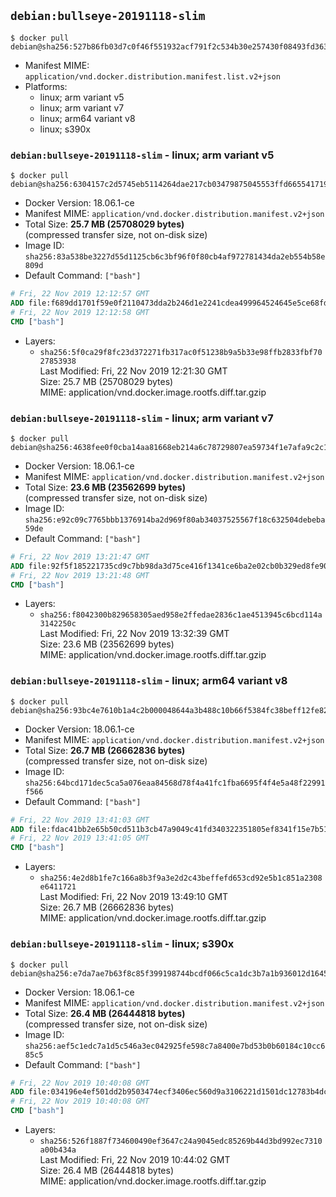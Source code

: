 ## `debian:bullseye-20191118-slim`

```console
$ docker pull debian@sha256:527b86fb03d7c0f46f551932acf791f2c534b30e257430f08493fd363c823adc
```

-	Manifest MIME: `application/vnd.docker.distribution.manifest.list.v2+json`
-	Platforms:
	-	linux; arm variant v5
	-	linux; arm variant v7
	-	linux; arm64 variant v8
	-	linux; s390x

### `debian:bullseye-20191118-slim` - linux; arm variant v5

```console
$ docker pull debian@sha256:6304157c2d5745eb5114264dae217cb03479875045553ffd6655417193cae3bf
```

-	Docker Version: 18.06.1-ce
-	Manifest MIME: `application/vnd.docker.distribution.manifest.v2+json`
-	Total Size: **25.7 MB (25708029 bytes)**  
	(compressed transfer size, not on-disk size)
-	Image ID: `sha256:83a538be3227d55d1125cb6c3bf96f0f80cb4af972781434da2eb554b58e809d`
-	Default Command: `["bash"]`

```dockerfile
# Fri, 22 Nov 2019 12:12:57 GMT
ADD file:f689dd1701f59e0f2110473dda2b246d1e2241cdea499964524645e5ce68fda3 in / 
# Fri, 22 Nov 2019 12:12:58 GMT
CMD ["bash"]
```

-	Layers:
	-	`sha256:5f0ca29f8fc23d372271fb317ac0f51238b9a5b33e98ffb2833fbf7027853938`  
		Last Modified: Fri, 22 Nov 2019 12:21:30 GMT  
		Size: 25.7 MB (25708029 bytes)  
		MIME: application/vnd.docker.image.rootfs.diff.tar.gzip

### `debian:bullseye-20191118-slim` - linux; arm variant v7

```console
$ docker pull debian@sha256:4638fee0f0cba14aa81668eb214a6c78729807ea59734f1e7afa9c2c16747843
```

-	Docker Version: 18.06.1-ce
-	Manifest MIME: `application/vnd.docker.distribution.manifest.v2+json`
-	Total Size: **23.6 MB (23562699 bytes)**  
	(compressed transfer size, not on-disk size)
-	Image ID: `sha256:e92c09c7765bbb1376914ba2d969f80ab34037525567f18c632504debeba59de`
-	Default Command: `["bash"]`

```dockerfile
# Fri, 22 Nov 2019 13:21:47 GMT
ADD file:92f5f185221735cd9c7bb98da3d75ce416f1341ce6ba2e02cb0b329ed8fe90f8 in / 
# Fri, 22 Nov 2019 13:21:48 GMT
CMD ["bash"]
```

-	Layers:
	-	`sha256:f8042300b829658305aed958e2ffedae2836c1ae4513945c6bcd114a3142250c`  
		Last Modified: Fri, 22 Nov 2019 13:32:39 GMT  
		Size: 23.6 MB (23562699 bytes)  
		MIME: application/vnd.docker.image.rootfs.diff.tar.gzip

### `debian:bullseye-20191118-slim` - linux; arm64 variant v8

```console
$ docker pull debian@sha256:93bc4e7610b1a4c2b000048644a3b488c10b66f5384fc38beff12fe82332c289
```

-	Docker Version: 18.06.1-ce
-	Manifest MIME: `application/vnd.docker.distribution.manifest.v2+json`
-	Total Size: **26.7 MB (26662836 bytes)**  
	(compressed transfer size, not on-disk size)
-	Image ID: `sha256:64bcd171dec5ca5a076eaa84568d78f4a41fc1fba6695f4f4e5a48f22991f566`
-	Default Command: `["bash"]`

```dockerfile
# Fri, 22 Nov 2019 13:41:03 GMT
ADD file:fdac41bb2e65b50cd511b3cb47a9049c41fd340322351805ef8341f15e7b5120 in / 
# Fri, 22 Nov 2019 13:41:05 GMT
CMD ["bash"]
```

-	Layers:
	-	`sha256:4e2d8b1fe7c166a8b3f9a3e2d2c43beffefd653cd92e5b1c851a2308e6411721`  
		Last Modified: Fri, 22 Nov 2019 13:49:10 GMT  
		Size: 26.7 MB (26662836 bytes)  
		MIME: application/vnd.docker.image.rootfs.diff.tar.gzip

### `debian:bullseye-20191118-slim` - linux; s390x

```console
$ docker pull debian@sha256:e7da7ae7b63f8c85f399198744bcdf066c5ca1dc3b7a1b936012d1645c4c587b
```

-	Docker Version: 18.06.1-ce
-	Manifest MIME: `application/vnd.docker.distribution.manifest.v2+json`
-	Total Size: **26.4 MB (26444818 bytes)**  
	(compressed transfer size, not on-disk size)
-	Image ID: `sha256:aef5c1edc7a1d5c546a3ec042925fe598c7a8400e7bd53b0b60184c10cc685c5`
-	Default Command: `["bash"]`

```dockerfile
# Fri, 22 Nov 2019 10:40:08 GMT
ADD file:034196e4ef501dd2b9503474ecf3406ec560d9a3106221d1501dc12783b4dc23 in / 
# Fri, 22 Nov 2019 10:40:08 GMT
CMD ["bash"]
```

-	Layers:
	-	`sha256:526f1887f734600490ef3647c24a9045edc85269b44d3bd992ec7310a00b434a`  
		Last Modified: Fri, 22 Nov 2019 10:44:02 GMT  
		Size: 26.4 MB (26444818 bytes)  
		MIME: application/vnd.docker.image.rootfs.diff.tar.gzip

